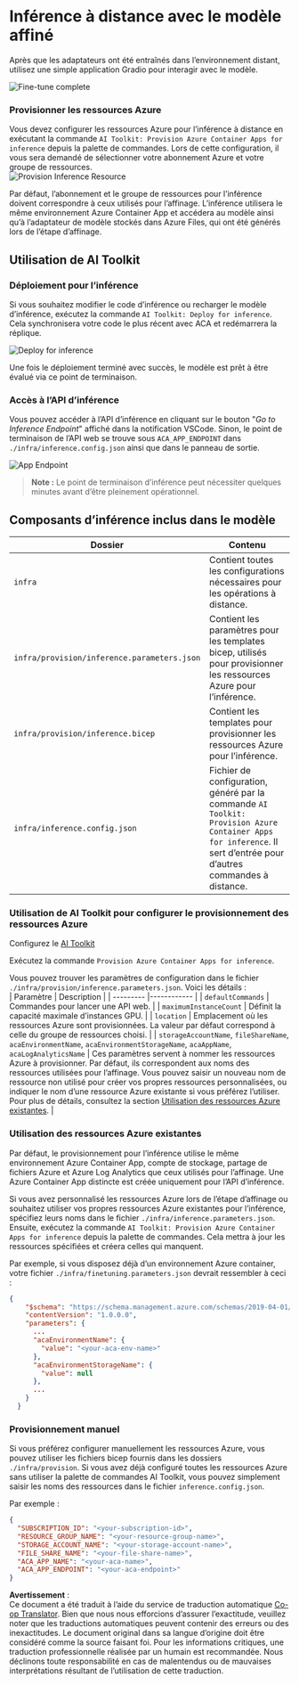 <!--
CO_OP_TRANSLATOR_METADATA:
{
  "original_hash": "a54cd3d65b6963e4e8ce21e143c3ab04",
  "translation_date": "2025-07-16T21:14:23+00:00",
  "source_file": "md/01.Introduction/03/Remote_Interence.md",
  "language_code": "fr"
}
-->
# Inférence à distance avec le modèle affiné

Après que les adaptateurs ont été entraînés dans l’environnement distant, utilisez une simple application Gradio pour interagir avec le modèle.

![Fine-tune complete](../../../../../translated_images/log-finetuning-res.7b92254e7e822c7ffbec00f51a29199b0a53cefdd7fd2ce8330e4f787d98a94a.fr.png)

### Provisionner les ressources Azure  
Vous devez configurer les ressources Azure pour l’inférence à distance en exécutant la commande `AI Toolkit: Provision Azure Container Apps for inference` depuis la palette de commandes. Lors de cette configuration, il vous sera demandé de sélectionner votre abonnement Azure et votre groupe de ressources.  
![Provision Inference Resource](../../../../../translated_images/command-provision-inference.467afc8d351642fc03bc2ae439330ad1253da4f08ed8a8e98cdf89ca5c7ae4c5.fr.png)
   
Par défaut, l’abonnement et le groupe de ressources pour l’inférence doivent correspondre à ceux utilisés pour l’affinage. L’inférence utilisera le même environnement Azure Container App et accédera au modèle ainsi qu’à l’adaptateur de modèle stockés dans Azure Files, qui ont été générés lors de l’étape d’affinage.

## Utilisation de AI Toolkit

### Déploiement pour l’inférence  
Si vous souhaitez modifier le code d’inférence ou recharger le modèle d’inférence, exécutez la commande `AI Toolkit: Deploy for inference`. Cela synchronisera votre code le plus récent avec ACA et redémarrera la réplique.

![Deploy for inference](../../../../../translated_images/command-deploy.9adb4e310dd0b0aec6bb518f3c5b19a945ca040216da11e210666ad0330702ea.fr.png)

Une fois le déploiement terminé avec succès, le modèle est prêt à être évalué via ce point de terminaison.

### Accès à l’API d’inférence

Vous pouvez accéder à l’API d’inférence en cliquant sur le bouton "*Go to Inference Endpoint*" affiché dans la notification VSCode. Sinon, le point de terminaison de l’API web se trouve sous `ACA_APP_ENDPOINT` dans `./infra/inference.config.json` ainsi que dans le panneau de sortie.

![App Endpoint](../../../../../translated_images/notification-deploy.446e480a44b1be5848fd31391c467b8d42c2db1d5daffa2250c9fcd3d8486164.fr.png)

> **Note :** Le point de terminaison d’inférence peut nécessiter quelques minutes avant d’être pleinement opérationnel.

## Composants d’inférence inclus dans le modèle

| Dossier | Contenu |
| ------ |--------- |
| `infra` | Contient toutes les configurations nécessaires pour les opérations à distance. |
| `infra/provision/inference.parameters.json` | Contient les paramètres pour les templates bicep, utilisés pour provisionner les ressources Azure pour l’inférence. |
| `infra/provision/inference.bicep` | Contient les templates pour provisionner les ressources Azure pour l’inférence. |
| `infra/inference.config.json` | Fichier de configuration, généré par la commande `AI Toolkit: Provision Azure Container Apps for inference`. Il sert d’entrée pour d’autres commandes à distance. |

### Utilisation de AI Toolkit pour configurer le provisionnement des ressources Azure  
Configurez le [AI Toolkit](https://marketplace.visualstudio.com/items?itemName=ms-windows-ai-studio.windows-ai-studio)

Exécutez la commande `Provision Azure Container Apps for inference`.

Vous pouvez trouver les paramètres de configuration dans le fichier `./infra/provision/inference.parameters.json`. Voici les détails :  
| Paramètre | Description |
| --------- |------------ |
| `defaultCommands` | Commandes pour lancer une API web. |
| `maximumInstanceCount` | Définit la capacité maximale d’instances GPU. |
| `location` | Emplacement où les ressources Azure sont provisionnées. La valeur par défaut correspond à celle du groupe de ressources choisi. |
| `storageAccountName`, `fileShareName`, `acaEnvironmentName`, `acaEnvironmentStorageName`, `acaAppName`, `acaLogAnalyticsName` | Ces paramètres servent à nommer les ressources Azure à provisionner. Par défaut, ils correspondent aux noms des ressources utilisées pour l’affinage. Vous pouvez saisir un nouveau nom de ressource non utilisé pour créer vos propres ressources personnalisées, ou indiquer le nom d’une ressource Azure existante si vous préférez l’utiliser. Pour plus de détails, consultez la section [Utilisation des ressources Azure existantes](../../../../../md/01.Introduction/03). |

### Utilisation des ressources Azure existantes

Par défaut, le provisionnement pour l’inférence utilise le même environnement Azure Container App, compte de stockage, partage de fichiers Azure et Azure Log Analytics que ceux utilisés pour l’affinage. Une Azure Container App distincte est créée uniquement pour l’API d’inférence.

Si vous avez personnalisé les ressources Azure lors de l’étape d’affinage ou souhaitez utiliser vos propres ressources Azure existantes pour l’inférence, spécifiez leurs noms dans le fichier `./infra/inference.parameters.json`. Ensuite, exécutez la commande `AI Toolkit: Provision Azure Container Apps for inference` depuis la palette de commandes. Cela mettra à jour les ressources spécifiées et créera celles qui manquent.

Par exemple, si vous disposez déjà d’un environnement Azure container, votre fichier `./infra/finetuning.parameters.json` devrait ressembler à ceci :

```json
{
    "$schema": "https://schema.management.azure.com/schemas/2019-04-01/deploymentParameters.json#",
    "contentVersion": "1.0.0.0",
    "parameters": {
      ...
      "acaEnvironmentName": {
        "value": "<your-aca-env-name>"
      },
      "acaEnvironmentStorageName": {
        "value": null
      },
      ...
    }
  }
```

### Provisionnement manuel  
Si vous préférez configurer manuellement les ressources Azure, vous pouvez utiliser les fichiers bicep fournis dans les dossiers `./infra/provision`. Si vous avez déjà configuré toutes les ressources Azure sans utiliser la palette de commandes AI Toolkit, vous pouvez simplement saisir les noms des ressources dans le fichier `inference.config.json`.

Par exemple :

```json
{
  "SUBSCRIPTION_ID": "<your-subscription-id>",
  "RESOURCE_GROUP_NAME": "<your-resource-group-name>",
  "STORAGE_ACCOUNT_NAME": "<your-storage-account-name>",
  "FILE_SHARE_NAME": "<your-file-share-name>",
  "ACA_APP_NAME": "<your-aca-name>",
  "ACA_APP_ENDPOINT": "<your-aca-endpoint>"
}
```

**Avertissement** :  
Ce document a été traduit à l’aide du service de traduction automatique [Co-op Translator](https://github.com/Azure/co-op-translator). Bien que nous nous efforcions d’assurer l’exactitude, veuillez noter que les traductions automatiques peuvent contenir des erreurs ou des inexactitudes. Le document original dans sa langue d’origine doit être considéré comme la source faisant foi. Pour les informations critiques, une traduction professionnelle réalisée par un humain est recommandée. Nous déclinons toute responsabilité en cas de malentendus ou de mauvaises interprétations résultant de l’utilisation de cette traduction.
